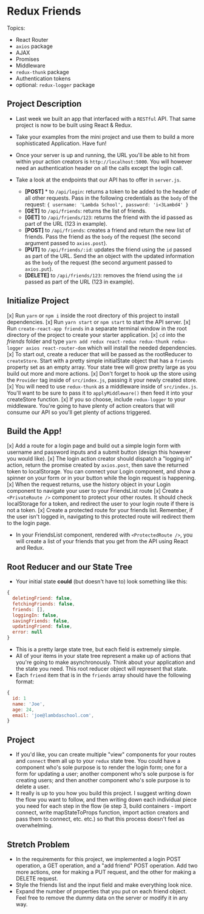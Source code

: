 # Redux Friends 

Topics:

* React Router
* `axios` package
* AJAX
* Promises
* Middleware
* `redux-thunk` package
* Authentication tokens
* optional: `redux-logger` package

## Project Description

* Last week we built an app that interfaced with a `RESTful` API. That same project is now to be built using React & Redux.
* Take your examples from the mini project and use them to build a more sophisticated Application. Have fun!
* Once your server is up and running, the URL you'll be able to hit from within your action creators is `http://localhost:5000`. You will however need an authentication header on all the calls except the login call.
* Take a look at the endpoints that our API has to offer in `server.js`.

  * **[POST]** * to `/api/login`: returns a token to be added to the header of all other requests. Pass in the following credentials as the `body` of the request: `{ username: 'Lambda School', password: 'i<3Lambd4' }`
  * **[GET]** to `/api/friends`: returns the list of friends.
  * **[GET]** to `/api/friends/123`: returns the friend with the id passed as part of the URL (123 in example).
  * **[POST]** to `/api/friends`: creates a friend and return the new list of friends. Pass the friend as the `body` of the request (the second argument passed to `axios.post`).
  * **[PUT]** to `/api/friends/:id`: updates the friend using the `id` passed as part of the URL. Send the an object with the updated information as the `body` of the request (the second argument passed to `axios.put`).
  * **[DELETE]** to `/api/friends/123`: removes the friend using the `id` passed as part of the URL (123 in example).

## Initialize Project

[x] Run `yarn` or `npm i` inside the root directory of this project to install dependencies.
[x] Run `yarn start` or `npm start` to start the API server.
[x] Run `create-react-app friends` in a separate terminal window in the root directory of the project to create your starter application.
[x] `cd` into the _friends_ folder and type `yarn add redux react-redux redux-thunk redux-logger axios react-router-dom` which will install the needed dependencies.
[x] To start out, create a reducer that will be passed as the rootReducer to `createStore`. Start with a pretty simple initialState object that has a `friends` property set as an empty array. Your state tree will grow pretty large as you build out more and more actions.
[x] Don't forget to hook up the store using the `Provider` tag inside of `src/index.js`, passing it your newly created store.
[x] You will need to use `redux-thunk` as a middleware inside of `src/index.js`. You'll want to be sure to pass it to `applyMiddleware()` then feed it into your createStore function.
[x] If you so choose, include `redux-logger` to your middleware. You're going to have plenty of action creators that will consume our API so you'll get plenty of actions triggered.

## Build the App!
[x] Add a route for a login page and build out a simple login form with username and password inputs and a submit button (design this however you would like).
[x] The login action creator should dispatch a "logging in" action, return the promise created by `axios.post`, then save the returned token to localStorage. You can connect your Login component, and show a spinner on your form or in your button while the login request is happening.
[x] When the request returns, use the history object in your Login component to navigate your user to your FriendsList route
[x] Create a `<PrivateRoute />` component to protect your other routes. It should check localStorage for a token, and redirect the user to your login route if there is not a token.
[x] Create a protected route for your friends list. Remember, if the user isn't logged in, navigating to this protected route will redirect them to the login page.
* In your FriendsList component, rendered with `<ProtectedRoute />`, you will create a list of your friends that you get from the API using React and Redux.

## Root Reducer and our State Tree

* Your initial state **could** (but doesn't have to) look something like this:

```js
{
  deletingFriend: false,
  fetchingFriends: false,
  friends: [],
  loggingIn: false,
  savingFriends: false,
  updatingFriend: false,
  error: null
}
```

* This is a pretty large state tree, but each field is extremely simple.
* All of your items in your state tree represent a make up of actions that you're going to make asynchronously. Think about your application and the state you need. This root reducer object will represent that state.
* Each `friend` item that is in the `friends` array should have the following format:

```js
{
  id: 1
  name: 'Joe',
  age: 24,
  email: 'joe@lambdaschool.com',
}
```

## Project

* If you'd like, you can create multiple "view" components for your routes and `connect` them all up to your `redux` state tree. You could have a component who's sole purpose is to render the login form; one for a form for updating a user; another component who's sole purpose is for creating users; and then another component who's sole purpose is to delete a user.
* It really is up to you how you build this project. I suggest writing down the flow you want to follow, and then writing down each individual piece you need for each step in the flow (ie step 3, build containers - import connect, write mapStateToProps function, import action creators and pass them to connect, etc. etc.) so that this process doesn't feel as overwhelming.

## Stretch Problem

* In the requirements for this project, we implemented a login POST operation, a GET operation, and a "add friend" POST operation. Add two more actions, one for making a PUT request, and the other for making a DELETE request.
* Style the friends list and the input field and make everything look nice.
* Expand the number of properties that you put on each friend object. Feel free to remove the dummy data on the server or modify it in any way.
